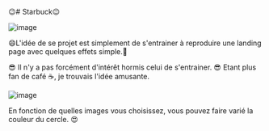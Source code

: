 😉# Starbuck😉

![image](https://user-images.githubusercontent.com/85620905/180316772-2b58bcab-5d00-458f-9974-5ddaf15743da.png)

😄L'idée de se projet est simplement de s'entrainer à reproduire 
une landing page avec quelques effets simple.🤗

😎 Il n'y a pas forcément d'intérêt hormis celui de s'entrainer. 😎
Etant plus fan de café ☕️, je trouvais l'idée amusante. 


![image](https://user-images.githubusercontent.com/85620905/180317255-fc4887b3-c9fb-43d2-ab98-8dfc6954e809.png)

En fonction de quelles images vous choisissez, vous pouvez faire varié la couleur du cercle. 😍
